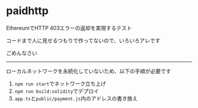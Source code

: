 # paidhttp

EthereumでHTTP 403エラーの返却を実現するテスト

コードまで人に見せるつもりで作ってないので、いろいろアレです

ごめんなさい

---

ローカルネットワークを永続化していないため、以下の手順が必要です

1. `npm run start`でネットワーク立ち上げ
2. `npm run build:solidity`でデプロイ
3. `app.ts`と`public/payment.js`内のアドレスの書き換え
